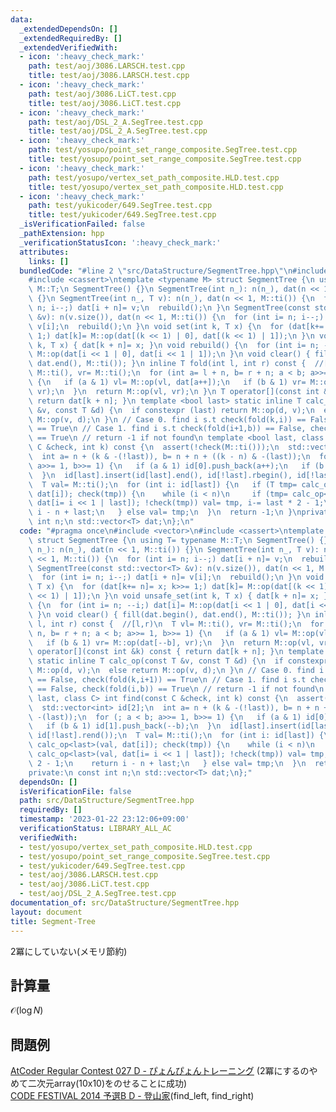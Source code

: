 ```yaml
---
data:
  _extendedDependsOn: []
  _extendedRequiredBy: []
  _extendedVerifiedWith:
  - icon: ':heavy_check_mark:'
    path: test/aoj/3086.LARSCH.test.cpp
    title: test/aoj/3086.LARSCH.test.cpp
  - icon: ':heavy_check_mark:'
    path: test/aoj/3086.LiCT.test.cpp
    title: test/aoj/3086.LiCT.test.cpp
  - icon: ':heavy_check_mark:'
    path: test/aoj/DSL_2_A.SegTree.test.cpp
    title: test/aoj/DSL_2_A.SegTree.test.cpp
  - icon: ':heavy_check_mark:'
    path: test/yosupo/point_set_range_composite.SegTree.test.cpp
    title: test/yosupo/point_set_range_composite.SegTree.test.cpp
  - icon: ':heavy_check_mark:'
    path: test/yosupo/vertex_set_path_composite.HLD.test.cpp
    title: test/yosupo/vertex_set_path_composite.HLD.test.cpp
  - icon: ':heavy_check_mark:'
    path: test/yukicoder/649.SegTree.test.cpp
    title: test/yukicoder/649.SegTree.test.cpp
  _isVerificationFailed: false
  _pathExtension: hpp
  _verificationStatusIcon: ':heavy_check_mark:'
  attributes:
    links: []
  bundledCode: "#line 2 \"src/DataStructure/SegmentTree.hpp\"\n#include <vector>\n\
    #include <cassert>\ntemplate <typename M> struct SegmentTree {\n using T= typename\
    \ M::T;\n SegmentTree() {}\n SegmentTree(int n_): n(n_), dat(n << 1, M::ti())\
    \ {}\n SegmentTree(int n_, T v): n(n_), dat(n << 1, M::ti()) {\n  for (int i=\
    \ n; i--;) dat[i + n]= v;\n  rebuild();\n }\n SegmentTree(const std::vector<T>\
    \ &v): n(v.size()), dat(n << 1, M::ti()) {\n  for (int i= n; i--;) dat[i + n]=\
    \ v[i];\n  rebuild();\n }\n void set(int k, T x) {\n  for (dat[k+= n]= x; k>>=\
    \ 1;) dat[k]= M::op(dat[(k << 1) | 0], dat[(k << 1) | 1]);\n }\n void unsafe_set(int\
    \ k, T x) { dat[k + n]= x; }\n void rebuild() {\n  for (int i= n; --i;) dat[i]=\
    \ M::op(dat[i << 1 | 0], dat[i << 1 | 1]);\n }\n void clear() { fill(dat.begin(),\
    \ dat.end(), M::ti()); }\n inline T fold(int l, int r) const {  //[l,r)\n  T vl=\
    \ M::ti(), vr= M::ti();\n  for (int a= l + n, b= r + n; a < b; a>>= 1, b>>= 1)\
    \ {\n   if (a & 1) vl= M::op(vl, dat[a++]);\n   if (b & 1) vr= M::op(dat[--b],\
    \ vr);\n  }\n  return M::op(vl, vr);\n }\n T operator[](const int &k) const {\
    \ return dat[k + n]; }\n template <bool last> static inline T calc_op(const T\
    \ &v, const T &d) {\n  if constexpr (last) return M::op(d, v);\n  else return\
    \ M::op(v, d);\n }\n // Case 0. find i s.t check(fold(k,i)) == False, check(fold(k,i+1))\
    \ == True\n // Case 1. find i s.t check(fold(i+1,b)) == False, check(fold(i,b))\
    \ == True\n // return -1 if not found\n template <bool last, class C> int find(const\
    \ C &check, int k) const {\n  assert(!check(M::ti()));\n  std::vector<int> id[2];\n\
    \  int a= n + (k & -(!last)), b= n + n + ((k - n) & -(last));\n  for (; a < b;\
    \ a>>= 1, b>>= 1) {\n   if (a & 1) id[0].push_back(a++);\n   if (b & 1) id[1].push_back(--b);\n\
    \  }\n  id[last].insert(id[last].end(), id[!last].rbegin(), id[!last].rend());\n\
    \  T val= M::ti();\n  for (int i: id[last]) {\n   if (T tmp= calc_op<last>(val,\
    \ dat[i]); check(tmp)) {\n    while (i < n)\n     if (tmp= calc_op<last>(val,\
    \ dat[i= i << 1 | last]); !check(tmp)) val= tmp, i-= last * 2 - 1;\n    return\
    \ i - n + last;\n   } else val= tmp;\n  }\n  return -1;\n }\nprivate:\n const\
    \ int n;\n std::vector<T> dat;\n};\n"
  code: "#pragma once\n#include <vector>\n#include <cassert>\ntemplate <typename M>\
    \ struct SegmentTree {\n using T= typename M::T;\n SegmentTree() {}\n SegmentTree(int\
    \ n_): n(n_), dat(n << 1, M::ti()) {}\n SegmentTree(int n_, T v): n(n_), dat(n\
    \ << 1, M::ti()) {\n  for (int i= n; i--;) dat[i + n]= v;\n  rebuild();\n }\n\
    \ SegmentTree(const std::vector<T> &v): n(v.size()), dat(n << 1, M::ti()) {\n\
    \  for (int i= n; i--;) dat[i + n]= v[i];\n  rebuild();\n }\n void set(int k,\
    \ T x) {\n  for (dat[k+= n]= x; k>>= 1;) dat[k]= M::op(dat[(k << 1) | 0], dat[(k\
    \ << 1) | 1]);\n }\n void unsafe_set(int k, T x) { dat[k + n]= x; }\n void rebuild()\
    \ {\n  for (int i= n; --i;) dat[i]= M::op(dat[i << 1 | 0], dat[i << 1 | 1]);\n\
    \ }\n void clear() { fill(dat.begin(), dat.end(), M::ti()); }\n inline T fold(int\
    \ l, int r) const {  //[l,r)\n  T vl= M::ti(), vr= M::ti();\n  for (int a= l +\
    \ n, b= r + n; a < b; a>>= 1, b>>= 1) {\n   if (a & 1) vl= M::op(vl, dat[a++]);\n\
    \   if (b & 1) vr= M::op(dat[--b], vr);\n  }\n  return M::op(vl, vr);\n }\n T\
    \ operator[](const int &k) const { return dat[k + n]; }\n template <bool last>\
    \ static inline T calc_op(const T &v, const T &d) {\n  if constexpr (last) return\
    \ M::op(d, v);\n  else return M::op(v, d);\n }\n // Case 0. find i s.t check(fold(k,i))\
    \ == False, check(fold(k,i+1)) == True\n // Case 1. find i s.t check(fold(i+1,b))\
    \ == False, check(fold(i,b)) == True\n // return -1 if not found\n template <bool\
    \ last, class C> int find(const C &check, int k) const {\n  assert(!check(M::ti()));\n\
    \  std::vector<int> id[2];\n  int a= n + (k & -(!last)), b= n + n + ((k - n) &\
    \ -(last));\n  for (; a < b; a>>= 1, b>>= 1) {\n   if (a & 1) id[0].push_back(a++);\n\
    \   if (b & 1) id[1].push_back(--b);\n  }\n  id[last].insert(id[last].end(), id[!last].rbegin(),\
    \ id[!last].rend());\n  T val= M::ti();\n  for (int i: id[last]) {\n   if (T tmp=\
    \ calc_op<last>(val, dat[i]); check(tmp)) {\n    while (i < n)\n     if (tmp=\
    \ calc_op<last>(val, dat[i= i << 1 | last]); !check(tmp)) val= tmp, i-= last *\
    \ 2 - 1;\n    return i - n + last;\n   } else val= tmp;\n  }\n  return -1;\n }\n\
    private:\n const int n;\n std::vector<T> dat;\n};"
  dependsOn: []
  isVerificationFile: false
  path: src/DataStructure/SegmentTree.hpp
  requiredBy: []
  timestamp: '2023-01-22 23:12:06+09:00'
  verificationStatus: LIBRARY_ALL_AC
  verifiedWith:
  - test/yosupo/vertex_set_path_composite.HLD.test.cpp
  - test/yosupo/point_set_range_composite.SegTree.test.cpp
  - test/yukicoder/649.SegTree.test.cpp
  - test/aoj/3086.LARSCH.test.cpp
  - test/aoj/3086.LiCT.test.cpp
  - test/aoj/DSL_2_A.SegTree.test.cpp
documentation_of: src/DataStructure/SegmentTree.hpp
layout: document
title: Segment-Tree
---
```

2冪にしていない(メモリ節約)
## 計算量
$\mathcal{O}(\log N)$
## 問題例
[AtCoder Regular Contest 027 D - ぴょんぴょんトレーニング](https://atcoder.jp/contests/arc027/tasks/arc027_4) (2冪にするのやめて二次元array(10x10)をのせることに成功) \
[CODE FESTIVAL 2014 予選B D - 登山家](https://atcoder.jp/contests/code-festival-2014-qualb/tasks/code_festival_qualB_d)(find_left, find_right)
